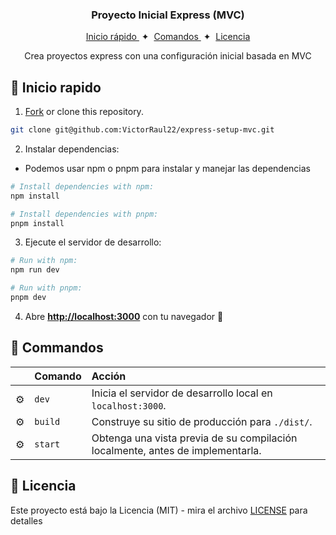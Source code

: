 <div align="center">
  <h3>
  Proyecto Inicial Express (MVC)
  </h3>
  <div align="center">
      <a href="#-inicio-rapido">
          Inicio rápido
      </a>
      <span>&nbsp;✦&nbsp;</span>
      <a href="#-commandos">
          Comandos
      </a>
      <span>&nbsp;✦&nbsp;</span>
      <a href="#-licencia">
          Licencia
      </a>   
  </div>
<p>Crea proyectos express con una configuración inicial basada en MVC</p>
</div>

## 🚀 Inicio rapido

1. [Fork](https://github.com/VictorRaul22/express-setup-mvc/fork) or clone this
   repository.

```bash
git clone git@github.com:VictorRaul22/express-setup-mvc.git
```

2. Instalar dependencias:

- Podemos usar npm o pnpm para instalar y manejar las dependencias

```bash
# Install dependencies with npm:
npm install

# Install dependencies with pnpm:
pnpm install
```

3. Ejecute el servidor de desarrollo:

```bash
# Run with npm:
npm run dev

# Run with pnpm:
pnpm dev
```

4. Abre [**http://localhost:3000**](http://localhost:4321/) con tu navegador 🚀

## 🧞 Commandos

|     | Comando | Acción                                                                         |
| :-- | :------ | :----------------------------------------------------------------------------- |
| ⚙️  | `dev`   | Inicia el servidor de desarrollo local en `localhost:3000`.                    |
| ⚙️  | `build` | Construye su sitio de producción para `./dist/`.                               |
| ⚙️  | `start` | Obtenga una vista previa de su compilación localmente, antes de implementarla. |

## 🔑 Licencia

Este proyecto está bajo la Licencia (MIT) - mira el archivo [LICENSE](LICENSE) para
detalles
